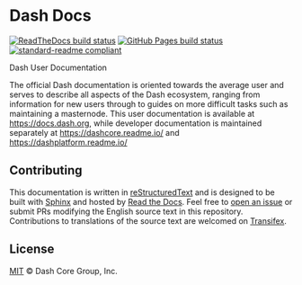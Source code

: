 # Dash Docs

[![ReadTheDocs build status](https://img.shields.io/readthedocs/dash-docs/stable)](https://readthedocs.org/projects/dash-docs/builds/)
[![GitHub Pages build status](https://img.shields.io/github/workflow/status/dashpay/docs/Build%20and%20publish%20to%20github%20pages)](https://github.com/dashpay/docs/actions)
[![standard-readme compliant](https://img.shields.io/badge/readme%20style-standard-brightgreen)](https://github.com/RichardLitt/standard-readme)

Dash User Documentation

The official Dash documentation is oriented towards the average user and serves to describe all aspects of the Dash ecosystem, ranging from information for new users through to guides on more difficult tasks such as maintaining a masternode. This user documentation is available at https://docs.dash.org, while developer documentation is maintained separately at https://dashcore.readme.io/ and https://dashplatform.readme.io/

## Contributing

This documentation is written in [reStructuredText](https://docutils.sourceforge.io/rst.html) and is designed to be built with [Sphinx](https://www.sphinx-doc.org/) and hosted by [Read the Docs](https://readthedocs.org/). Feel free to [open an issue](https://github.com/dashpay/docs/issues/new/choose) or submit PRs modifying the English source text in this repository. Contributions to translations of the source text are welcomed on [Transifex](https://www.transifex.com/dash/dash-docs/).

## License

[MIT](/LICENSE) © Dash Core Group, Inc.
